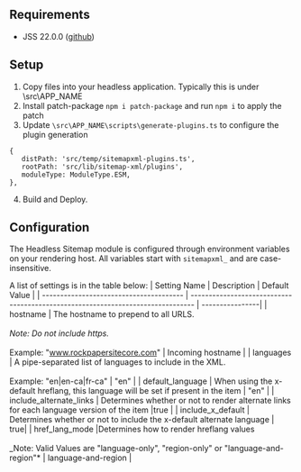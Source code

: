 ## Requirements

- JSS 22.0.0 ([github](https://github.com/Sitecore/jss/releases/tag/v22.0.0))

## Setup

1. Copy files into your headless application. Typically this is under \src\APP_NAME
2. Install patch-package `npm i patch-package` and run `npm i` to apply the patch
3. Update `\src\APP_NAME\scripts\generate-plugins.ts` to configure the plugin generation

```
{
   distPath: 'src/temp/sitemapxml-plugins.ts',
   rootPath: 'src/lib/sitemap-xml/plugins',
   moduleType: ModuleType.ESM,
},
```

4. Build and Deploy.

## Configuration

The Headless Sitemap module is configured through environment variables on your rendering host. All variables start with `sitemapxml_` and are case-insensitive.

A list of settings is in the table below:
| Setting Name | Description | Default Value |
| --------------------------------------- | ------------------------------------------------------------------------------- | ----------------|
| hostname | The hostname to prepend to all URLS. <br><br>_Note: Do not include https._<br><br>Example: "www.rockpapersitecore.com" | Incoming hostname |
| languages | A pipe-separated list of languages to include in the XML.<br><br>Example: "en&#124;en-ca&#124;fr-ca" | "en" |
| default_language | When using the x-default hreflang, this language will be set if present in the item | "en" |
| include_alternate_links | Determines whether or not to render alternate links for each language version of the item |true |
| include_x_default | Determines whether or not to include the x-default alternate language | true|
| href_lang_mode |Determines how to render hreflang values<br><br>\_Note: Valid Values are "language-only", "region-only" or "language-and-region"\* | language-and-region |
